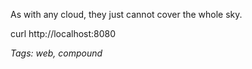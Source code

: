 As with any cloud, they just cannot cover the whole sky.

curl http://localhost:8080

_Tags: web, compound_
